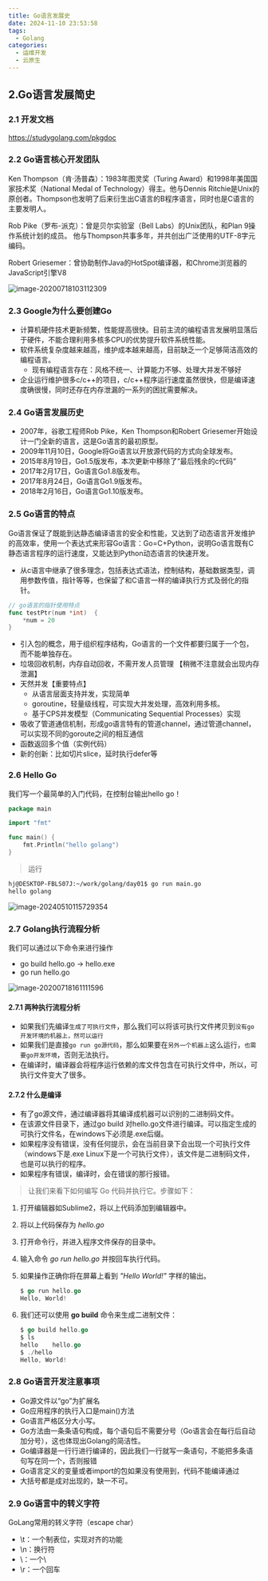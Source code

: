 ```yaml
---
title: Go语言发展史
date: 2024-11-10 23:53:58
tags:
  - Golang
categories: 
  - 运维开发
  - 云原生
---
```

## 2.Go语言发展简史

### 2.1 开发文档

https://studygolang.com/pkgdoc

### 2.2 Go语言核心开发团队

Ken Thompson（肯·汤普森）：1983年图灵奖（Turing Award）和1998年美国国家技术奖（National Medal of Technology）得主。他与Dennis Ritchie是Unix的原创者。Thompson也发明了后来衍生出C语言的B程序语言，同时也是C语言的主要发明人。

Rob Pike（罗布-派克）：曾是贝尔实验室（Bell Labs）的Unix团队，和Plan 9操作系统计划的成员。
他与Thompson共事多年，并共创出广泛使用的UTF-8字元编码。

Robert Griesemer：曾协助制作Java的HotSpot编译器，和Chrome浏览器的JavaScript引擎V8

![image-20200718103112309](https://hj-typora-images-1319512400.cos.ap-guangzhou.myqcloud.com/images/image-20200718103112309.png)



### 2.3 Google为什么要创建Go

- 计算机硬件技术更新频繁，性能提高很快。目前主流的编程语言发展明显落后于硬件，不能合理利用多核多CPU的优势提升软件系统性能。
- 软件系统复杂度越来越高，维护成本越来越高，目前缺乏一个足够简洁高效的编程语言。
  - 现有编程语言存在：风格不统一、计算能力不够、处理大并发不够好
- 企业运行维护很多c/c++的项目，c/c++程序运行速度虽然很快，但是编译速度确很慢，同时还存在内存泄漏的一系列的困扰需要解决。



### 2.4 Go语言发展历史

- 2007年，谷歌工程师Rob Pike，Ken Thompson和Robert Griesemer开始设计一门全新的语言，这是Go语言的最初原型。
- 2009年11月10日，Google将Go语言以开放源代码的方式向全球发布。
- 2015年8月19日，Go1.5版发布，本次更新中移除了”最后残余的c代码”
- 2017年2月17日，Go语言Go1.8版发布。
- 2017年8月24日，Go语言Go1.9版发布。
- 2018年2月16日，Go语言Go1.10版发布。

### 2.5 Go语言的特点

Go语言保证了既能到达静态编译语言的安全和性能，又达到了动态语言开发维护的高效率，使用一个表达式来形容Go语言：Go=C+Python，说明Go语言既有C静态语言程序的运行速度，又能达到Python动态语言的快速开发。

- 从c语言中继承了很多理念，包括表达式语法，控制结构，基础数据类型，调用参数传值，指针等等，也保留了和C语言一样的编译执行方式及弱化的指针。

```go
// go语言的指针使用特点
func testPtr(num *int)  {
	*num = 20
}
```

- 引入包的概念，用于组织程序结构，Go语言的一个文件都要归属于一个包，而不能单独存在。
- 垃圾回收机制，内存自动回收，不需开发人员管理 【稍微不注意就会出现内存泄漏】
- 天然并发【重要特点】
  - 从语言层面支持并发，实现简单
  - goroutine，轻量级线程，可实现大并发处理，高效利用多核。
  - 基于CPS并发模型（Communicating Sequential Processes）实现
- 吸收了管道通信机制，形成go语言特有的管道channel，通过管道channel，可以实现不同的goroute之间的相互通信
- 函数返回多个值（实例代码）
- 新的创新：比如切片slice，延时执行defer等

### 2.6 Hello Go

我们写一个最简单的入门代码，在控制台输出hello go！

```go
package main

import "fmt"

func main() {
	fmt.Println("hello golang")
}
```

> 运行

```sh
hj@DESKTOP-FBLS07J:~/work/golang/day01$ go run main.go 
hello golang
```

![image-20240510115729354](https://hj-typora-images-1319512400.cos.ap-guangzhou.myqcloud.com/images/image-20240510115729354.png)

### 2.7 Golang执行流程分析

我们可以通过以下命令来进行操作

- go build hello.go    -> hello.exe
- go  run  hello.go

![image-20200718161111596](https://hj-typora-images-1319512400.cos.ap-guangzhou.myqcloud.com/images/image-20200718161111596.png)

#### 2.7.1 两种执行流程分析

- 如果我们先编译`生成了可执行文件`，那么我们可以将该可执行文件拷贝到`没有go开发环境的机器上，然可以运行`
- 如果我们是直接`go run go源代码`，那么如果要在`另外一个机器上`这么运行，`也需要go开发环境`，否则无法执行。
- 在编译时，编译器会将程序运行依赖的库文件包含在可执行文件中，所以，可执行文件变大了很多。

#### 2.7.2 什么是编译

- 有了go源文件，通过编译器将其编译成机器可以识别的二进制码文件。
- 在该源文件目录下，通过go build 对hello.go文件进行编译。可以指定生成的可执行文件名，在windows下必须是.exe后缀。
- 如果程序没有错误，没有任何提示，会在当前目录下会出现一个可执行文件（windows下是.exe Linux下是一个可执行文件），该文件是二进制码文件，也是可以执行的程序。
- 如果程序有错误，编译时，会在错误的那行报错。

> 让我们来看下如何编写 Go 代码并执行它。步骤如下：

1. 打开编辑器如Sublime2，将以上代码添加到编辑器中。

2. 将以上代码保存为 *hello.go*

3. 打开命令行，并进入程序文件保存的目录中。

4. 输入命令 *go run hello.go* 并按回车执行代码。

5. 如果操作正确你将在屏幕上看到 *"Hello World!"* 字样的输出。

   ```go
   $ go run hello.go
   Hello, World!
   ```

6. 我们还可以使用 **go build** 命令来生成二进制文件：

   ```go
   $ go build hello.go 
   $ ls
   hello    hello.go
   $ ./hello 
   Hello, World!
   ```

### 2.8 Go语言开发注意事项

- Go源文件以“go”为扩展名
- Go应用程序的执行入口是main()方法
- Go语言严格区分大小写。
- Go方法由一条条语句构成，每个语句后不需要分号（Go语言会在每行后自动加分号），这也体现出Golang的简洁性。
- Go编译器是一行行进行编译的，因此我们一行就写一条语句，不能把多条语句写在同一个，否则报错
- Go语言定义的变量或者import的包如果没有使用到，代码不能编译通过
- 大括号都是成对出现的，缺一不可。

### 2.9 Go语言中的转义字符

GoLang常用的转义字符（escape char）

- \t：一个制表位，实现对齐的功能
- \n：换行符
- \\：一个\
- \r：一个回车